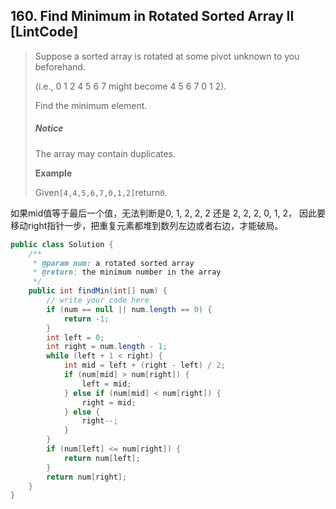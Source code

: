## 160. Find Minimum in Rotated Sorted Array II \[LintCode\]

> Suppose a sorted array is rotated at some pivot unknown to you beforehand.
>
> \(i.e., 0 1 2 4 5 6 7 might become 4 5 6 7 0 1 2\).
>
> Find the minimum element.
>
> ##### Notice
>
> The array may contain duplicates.
>
> **Example**
>
> Given`[4,4,5,6,7,0,1,2]`return`0`.

如果mid值等于最后一个值，无法判断是0, 1, 2, 2, 2 还是 2, 2, 2, 0, 1, 2， 因此要移动right指针一步，把重复元素都堆到数列左边或者右边，才能破局。

```java
public class Solution {
    /**
     * @param num: a rotated sorted array
     * @return: the minimum number in the array
     */
    public int findMin(int[] num) {
        // write your code here
        if (num == null || num.length == 0) {
            return -1;
        }
        int left = 0;
        int right = num.length - 1;
        while (left + 1 < right) {
            int mid = left + (right - left) / 2;
            if (num[mid] > num[right]) {
                left = mid;
            } else if (num[mid] < num[right]) {
                right = mid;
            } else {
                right--;
            }
        }
        if (num[left] <= num[right]) {
            return num[left];
        }
        return num[right];
    }
}
```



